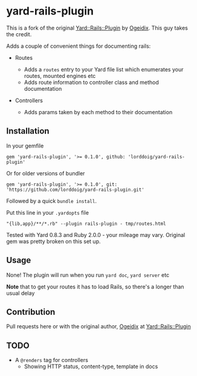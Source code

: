# yard-rails-plugin

This is a fork of the original [Yard::Rails::Plugin](https://github.com/ogeidix/yard-rails-plugin) by [Ogeidix](https://github.com/ogeidix).  This guy takes the credit.

Adds a couple of convenient things for documenting rails:

* Routes
  * Adds a `routes` entry to your Yard file list which enumerates your routes, mounted engines etc
  * Adds route information to controller class and method documentation

* Controllers
  * Adds params taken by each method to their documentation

## Installation

In your gemfile

    gem 'yard-rails-plugin', '>= 0.1.0', github: 'lorddoig/yard-rails-plugin'

Or for older versions of bundler

    gem 'yard-rails-plugin', '>= 0.1.0', git: 'https://github.com/lorddoig/yard-rails-plugin.git'

Followed by a quick `bundle install`.

Put this line in your `.yardopts` file

    "{lib,app}/**/*.rb" --plugin rails-plugin - tmp/routes.html

Tested with Yard 0.8.3 and Ruby 2.0.0 - your mileage may vary.  Original gem was pretty broken on this set up.

## Usage

None!  The plugin will run when you run `yard doc`, `yard server` etc

**Note** that to get your routes it has to load Rails, so there's a longer than usual delay

## Contribution

Pull requests here or with the original author, [Ogeidix](https://github.com/ogeidix) at [Yard::Rails::Plugin](https://github.com/ogeidix/yard-rails-plugin)

## TODO

* A `@renders` tag for controllers
  * Showing HTTP status, content-type, template in docs
